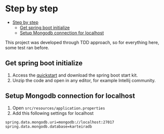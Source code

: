 # Step by step

<!-- TOC -->

* [Step by step](#step-by-step)
    * [Get spring boot initialize](#get-spring-boot-initialize)
    * [Setup Mongodb connection for localhost](#setup-mongodb-connection-for-localhost)

<!-- TOC -->

This project was developed through TDD approach, so for everything here, some test ran before.

## Get spring boot initialize

1. Access the [quickstart](https://spring.io/quickstart) and download the spring boot start kit.
2. Unzip the code and open in any editor, for example Intellij community.

## Setup Mongodb connection for localhost

1. Open `src/resources/application.properties`
2. Add this following settings for localhost

```properties
spring.data.mongodb.uri=mongodb://localhost:27017
spring.data.mongodb.database=karteiradb
```
